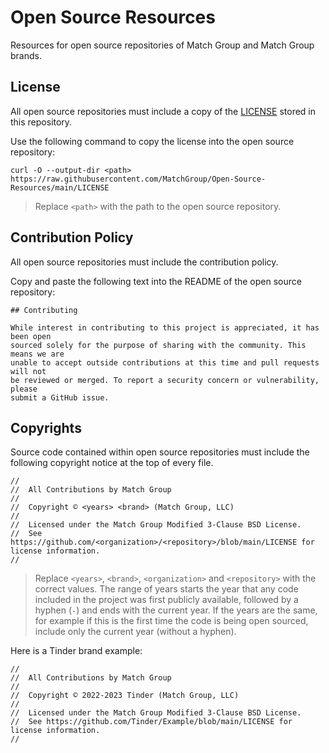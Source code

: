 # Open Source Resources

Resources for open source repositories of Match Group and Match Group brands.

## License

All open source repositories must include a copy of the [LICENSE](https://github.com/MatchGroup/Open-Source-Resources/blob/main/LICENSE) stored in this repository.

Use the following command to copy the license into the open source repository:

```
curl -O --output-dir <path> https://raw.githubusercontent.com/MatchGroup/Open-Source-Resources/main/LICENSE
```

> Replace `<path>` with the path to the open source repository.

## Contribution Policy

All open source repositories must include the contribution policy.

Copy and paste the following text into the README of the open source repository:

```
## Contributing

While interest in contributing to this project is appreciated, it has been open 
sourced solely for the purpose of sharing with the community. This means we are 
unable to accept outside contributions at this time and pull requests will not 
be reviewed or merged. To report a security concern or vulnerability, please 
submit a GitHub issue.
```

## Copyrights

Source code contained within open source repositories must include the following copyright notice at the top of every file.

```
//
//  All Contributions by Match Group
//
//  Copyright © <years> <brand> (Match Group, LLC)
//
//  Licensed under the Match Group Modified 3-Clause BSD License.
//  See https://github.com/<organization>/<repository>/blob/main/LICENSE for license information.
//
```

> Replace `<years>`, `<brand>`, `<organization>` and `<repository>` with the correct values. The range of years starts the year that any code included in the project was first publicly available, followed by a hyphen (`-`) and ends with the current year. If the years are the same, for example if this is the first time the code is being open sourced, include only the current year (without a hyphen).

Here is a Tinder brand example:

```
//
//  All Contributions by Match Group
//
//  Copyright © 2022-2023 Tinder (Match Group, LLC)
//
//  Licensed under the Match Group Modified 3-Clause BSD License.
//  See https://github.com/Tinder/Example/blob/main/LICENSE for license information.
//
```
